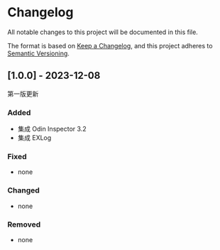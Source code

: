 # Changelog

All notable changes to this project will be documented in this file.

The format is based on [Keep a Changelog](https://keepachangelog.com/en/1.0.0/),
and this project adheres to [Semantic Versioning](https://semver.org/spec/v2.0.0.html).

## [1.0.0] - 2023-12-08

第一版更新
       
### Added

- 集成 Odin Inspector 3.2
- 集成 EXLog

### Fixed

- none

### Changed

- none

### Removed

- none
